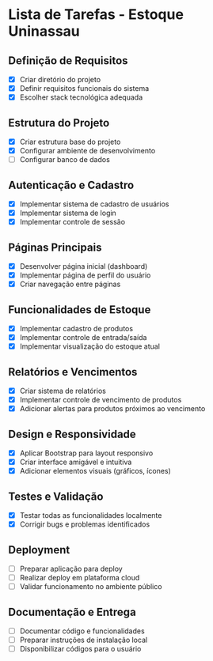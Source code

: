 # Lista de Tarefas - Estoque Uninassau

## Definição de Requisitos
- [x] Criar diretório do projeto
- [x] Definir requisitos funcionais do sistema
- [x] Escolher stack tecnológica adequada

## Estrutura do Projeto
- [x] Criar estrutura base do projeto
- [x] Configurar ambiente de desenvolvimento
- [ ] Configurar banco de dados

## Autenticação e Cadastro
- [x] Implementar sistema de cadastro de usuários
- [x] Implementar sistema de login
- [x] Implementar controle de sessão

## Páginas Principais
- [x] Desenvolver página inicial (dashboard)
- [x] Implementar página de perfil do usuário
- [x] Criar navegação entre páginas

## Funcionalidades de Estoque
- [x] Implementar cadastro de produtos
- [x] Implementar controle de entrada/saída
- [x] Implementar visualização do estoque atual

## Relatórios e Vencimentos
- [x] Criar sistema de relatórios
- [x] Implementar controle de vencimento de produtos
- [x] Adicionar alertas para produtos próximos ao vencimento

## Design e Responsividade
- [x] Aplicar Bootstrap para layout responsivo
- [x] Criar interface amigável e intuitiva
- [x] Adicionar elementos visuais (gráficos, ícones)

## Testes e Validação
- [x] Testar todas as funcionalidades localmente
- [x] Corrigir bugs e problemas identificados

## Deployment
- [ ] Preparar aplicação para deploy
- [ ] Realizar deploy em plataforma cloud
- [ ] Validar funcionamento no ambiente público

## Documentação e Entrega
- [ ] Documentar código e funcionalidades
- [ ] Preparar instruções de instalação local
- [ ] Disponibilizar códigos para o usuário
